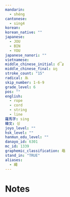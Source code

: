 ```yaml
---
mandarin:
  - shéng
cantonese:
  - sing4
korean:
korean_native: ""
japanese:
  - JOU
  - BIN
  - YOU
japanese_nanori: ""
vietnamese:
middle_chinese_initial: d͡ʑ
middle_chinese_final: ɨŋ
stroke_count: "15"
radical: 糸
skip_number: 1-6-9
grade_level: 6
pos: ""
english:
  - rope
  - cord
  - string
  - line
羅馬字: sing
韓文: 싱
joyo_level: ""
hsk_level: ""
hanmun_edu_level: ""
danayo_id: 6301
mc_id: 1339
graphemic_classification: 黽
stand_in: "TRUE"
aliases:
  - 繩
---
```


# Notes
